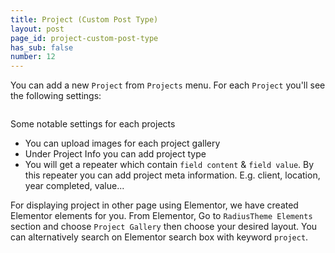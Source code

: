 ```yaml
---
title: Project (Custom Post Type)
layout: post
page_id: project-custom-post-type
has_sub: false
number: 12
---
```


You can add a new `Project` from `Projects` menu. For each `Project` you'll see the following settings:

<img alt="" src="{{ 'assets/images/koncreate_theme/cpt/project.jpg' | relative_url }}">

Some notable settings for each projects

* You can upload images for each project gallery
* Under Project Info you can add project type
* You will get a repeater which contain `field content` & `field value`. By this repeater you can add project meta information. E.g. client, location, year completed, value...


For displaying project in other page using Elementor, we have created Elementor elements for you.
From Elementor, Go to `RadiusTheme Elements` section and choose `Project Gallery` then choose your desired layout. You can alternatively search on Elementor search box with keyword `project`.

<img alt="" src="{{ 'assets/images/koncreate_theme/cpt/project-elementor.jpg' | relative_url }}">





